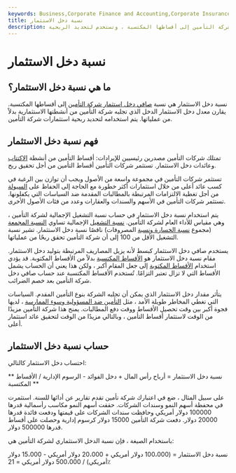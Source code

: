 ```yaml
---
keywords: Business,Corporate Finance and Accounting,Corporate Insurance
title: نسبة دخل الاستثمار
description: نسبة دخل الاستثمار هي نسبة صافي دخل الاستثمار لشركة التأمين إلى أقساطها المكتسبة ، وتستخدم لتحديد الربحية.
---
```


# نسبة دخل الاستثمار
## ما هي نسبة دخل الاستثمار؟

نسبة دخل الاستثمار هي نسبة [صافي دخل استثمار شركة التأمين](/netinvestmentincome) إلى أقساطها المكتسبة. يقارن معدل دخل الاستثمار الدخل الذي تجلبه شركة التأمين من أنشطتها الاستثمارية بدلاً من عملياتها. يتم استخدامه لتحديد ربحية استثمارات شركة التأمين.

## فهم نسبة دخل الاستثمار

تمتلك شركات التأمين مصدرين رئيسيين للإيرادات: أقساط التأمين من أنشطة [الاكتتاب](/underwriting) وعائدات دخل الاستثمار. تستثمر شركات التأمين أقساط التأمين من أجل تحقيق ربح.

تستثمر شركات التأمين في مجموعة واسعة من الأصول ويجب أن توازن بين الرغبة في كسب عائد أعلى من خلال استثمارات أكثر خطورة مع الحاجة إلى الحفاظ على [السيولة](/liquidity) من أجل تغطية الالتزامات المرتبطة بالمطالبات المقدمة ضد السياسات التي يكفلونها. تستثمر شركات التأمين في الأسهم والسندات والعقارات وعدد من فئات الأصول الأخرى.

يتم استخدام نسبة دخل الاستثمار في حساب نسبة التشغيل الإجمالية لشركة التأمين ، وهي مقياس للأداء العام لشركة التأمين. [نسبة التشغيل](/operatingratio) الإجمالية تساوي [النسبة المجمعة](/combinedratio) (مجموع [نسبة الخسارة ونسبة](/loss-ratio) المصروفات) ناقصًا نسبة دخل الاستثمار. تشير نسبة التشغيل الأقل من 100 إلى أن شركة التأمين تحقق ربحًا من عملياتها.

يستخدم صافي دخل الاستثمار كبسط لأنه يزيل المصاريف المرتبطة بتوليد دخل الاستثمار. مقام نسبة دخل الاستثمار هو [الأقساط المكتسبة](/earnedpremium) بدلاً من الأقساط المكتوبة. قد يؤدي استخدام [الأقساط المكتوبة](/written-premium) إلى جعل المقام أكبر ، ولكن هذا يعني أن الحساب يشمل الأقساط التي لا تزال تعتبر التزامًا. تُستخدم الأقساط المكتسبة عند حساب صافي دخل شركة التأمين بعد خصم الضرائب.

يتأثر مقدار دخل الاستثمار الذي يمكن أن تجلبه الشركة بنوع التأمين المقدم. السياسات التي تغطي المخاطر طويلة الأمد ، مثل [التأمين ضد المسؤولية وسوء الممارسة](/malpractice-insurance) ، لديها فجوة أكبر بين وقت تحصيل الأقساط ووقت دفع المطالبات. يمنح هذا شركة التأمين مزيدًا من الوقت لاستثمار أقساط التأمين ، وبالتالي مزيدًا من الوقت لتحقيق عائد استثمار أعلى.

## حساب نسبة دخل الاستثمار

احتساب دخل الاستثمار كالتالي:

** نسبة دخل الاستثمار = أرباح رأس المال + دخل الفوائد - الرسوم الإدارية / الأقساط المكتسبة **

على سبيل المثال ، ضع في اعتبارك شركة تأمين تقدم تقارير عن أدائها للسنة. استثمرت في محفظة أسهم النمو وسندات الشركات. حققت أسهم النمو مكاسب رأسمالية قدرها 100000 دولار أمريكي وحافظت سندات الشركات على قيمتها ودفعت فائدة قدرها 20000 دولار. دفعت شركة التأمين 15000 دولار كرسوم إدارية وحصلت على أقساط قدرها 500000 دولار.

باستخدام الصيغة ، فإن نسبة الدخل الاستثماري لشركة التأمين هي:

نسبة دخل الاستثمار = (100،000 دولار أمريكي + 20،000 دولار أمريكي - 15،000 دولار أمريكي) / 500،000 دولار أمريكي = 21٪

